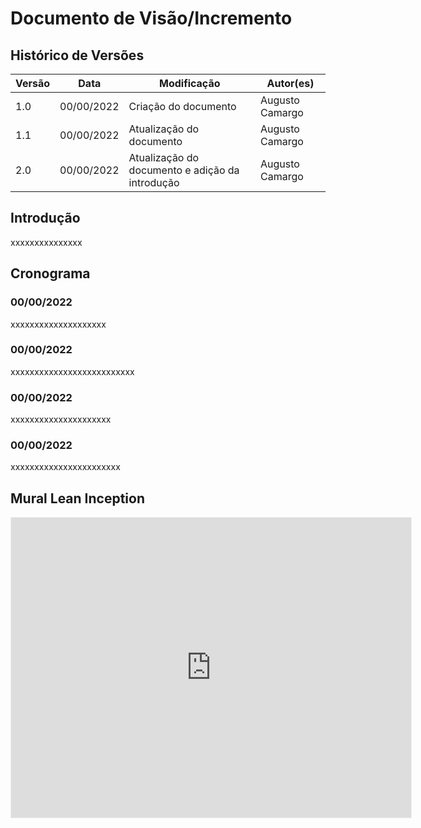 # Documento de Visão/Incremento

## Histórico de Versões
| Versão | Data       | Modificação                                     | Autor(es)       |
| ------ | ---------- | ----------------------------------------------- | --------------- |
| 1.0    | 00/00/2022 | Criação do documento                            | Augusto Camargo |
| 1.1    | 00/00/2022 | Atualização do documento                        | Augusto Camargo |
| 2.0    | 00/00/2022 | Atualização do documento e adição da introdução | Augusto Camargo |

## Introdução
xxxxxxxxxxxxxxx
## Cronograma

### 00/00/2022
xxxxxxxxxxxxxxxxxxxx

### 00/00/2022
xxxxxxxxxxxxxxxxxxxxxxxxxx

### 00/00/2022
xxxxxxxxxxxxxxxxxxxxx

### 00/00/2022
xxxxxxxxxxxxxxxxxxxxxxx

## Mural Lean Inception

<iframe src='https://app.mural.co/embed/fe8ce76a-744e-47a9-997f-dc816d1b55e3'
        width='100%'
        height='480px'
        style='min-width: 640px; min-height: 480px; background-color: #f4f4f4; border: 1px solid #efefef'
        sandbox='allow-same-origin allow-scripts allow-modals allow-popups allow-popups-to-escape-sandbox'>
</iframe>

<!--[Link para o mural Lean Inception](https://app.mural.co/embed/fe8ce76a-744e-47a9-997f-dc816d1b55e3)-->
